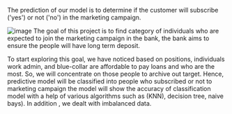 

The prediction of our model is to determine if the customer will subscribe ('yes') or not ('no') in the marketing campaign.

![image](https://user-images.githubusercontent.com/72619886/140489966-79e34ccd-e9ff-4a86-be54-800d4def35bc.png)
The goal of this project is to find category of individuals who are expected to join the marketing campaign in the bank, the bank aims to ensure the people will have long term deposit. 

To start exploring this goal, we have noticed based on positions, individuals work admin, and blue-collar are affordable to pay loans and who are the most. So, we will concentrate on those people to archive out target. Hence, predictive model will be classified into people who subscribed or not to marketing campaign 
the model will show the accuracy of classification model with a help of various algorithms such as (KNN), decision tree, naive bays). In addition , we dealt with imbalanced data.
